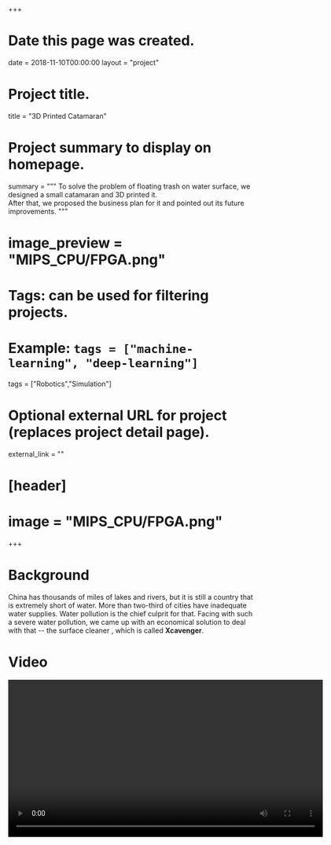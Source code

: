 +++
# Date this page was created.
date = 2018-11-10T00:00:00
layout = "project"

# Project title.
title = "3D Printed Catamaran"

# Project summary to display on homepage.
summary = """
 To solve the problem of floating trash on water surface, we designed a small catamaran and 3D printed
 it. <br>
 After that, we proposed the business plan for it and pointed out its future improvements.
 """
 
# image_preview = "MIPS_CPU/FPGA.png"

# Tags: can be used for filtering projects.
# Example: `tags = ["machine-learning", "deep-learning"]`
tags = ["Robotics","Simulation"]

# Optional external URL for project (replaces project detail page).
external_link = ""

# [header]
# image = "MIPS_CPU/FPGA.png"

+++

# Background
China has thousands of miles of lakes and rivers, but it is still a country that is extremely short of
water. More than two-third of cities have inadequate
water supplies. Water pollution is the chief culprit for that. Facing with such
a severe water pollution, we came up with an economical solution to deal with that -- the surface cleaner
, which is called **Xcavenger**.

# Video
<video src="./Xcavenger.mp4" controls="controls" width="640" height="320" autoplay="autoplay">
Your browser does not support the video tag.
</video>
